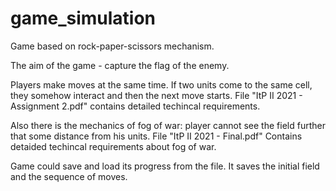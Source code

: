 # game_simulation
Game based on rock-paper-scissors mechanism.

The aim of the game - capture the flag of the enemy.

Players make moves at the same time. If two units come to the same cell, they somehow interact and then the next move starts.
File "ItP II 2021 - Assignment 2.pdf" contains detailed techincal requirements.

Also there is the mechanics of fog of war: player cannot see the field further that some distance from his units.
File "ItP II 2021 - Final.pdf" Contains detaided techincal requirements about fog of war.

Game could save and load its progress from the file. It saves the initial field and the sequence of moves.
